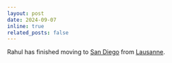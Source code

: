 ```yaml
---
layout: post
date: 2024-09-07
inline: true
related_posts: false
---
```


Rahul has finished moving to [San
Diego](https://en.wikipedia.org/wiki/San_Diego) from
[Lausanne](https://en.wikipedia.org/wiki/Lausanne).

